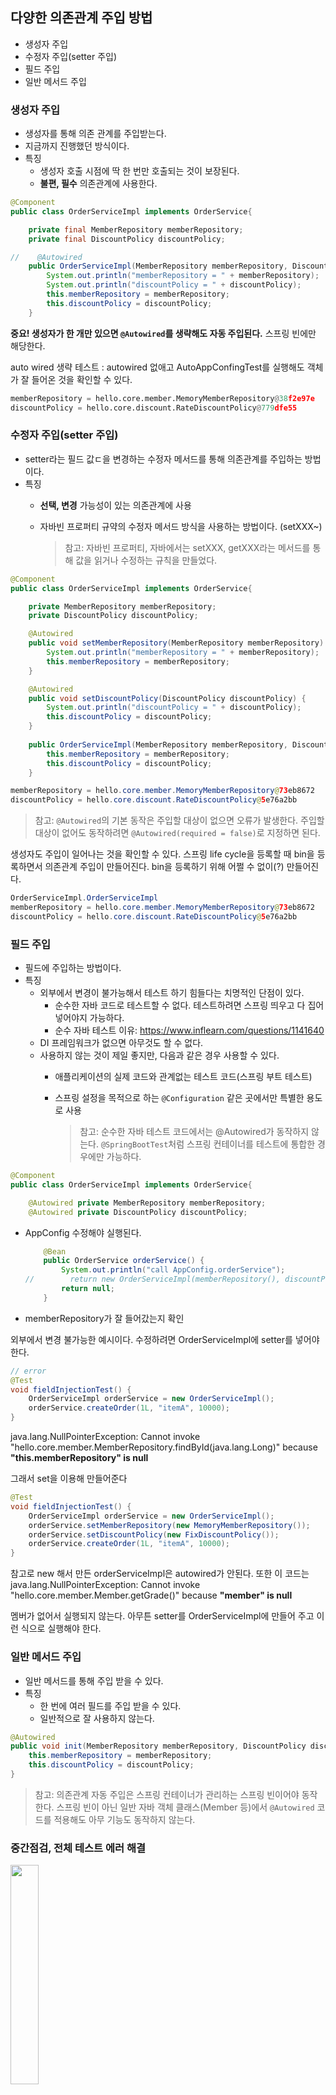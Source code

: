 ## 다양한 의존관계 주입 방법

- 생성자 주입
- 수정자 주입(setter 주입)
- 필드 주입
- 일반 메서드 주입

### 생성자 주입

- 생성자를 통해 의존 관계를 주입받는다.
- 지금까지 진행했던 방식이다.
- 특징
    - 생성자 호출 시점에 딱 한 번만 호출되는 것이 보장된다.
    - **불편, 필수** 의존관계에 사용한다.

```java
@Component
public class OrderServiceImpl implements OrderService{

    private final MemberRepository memberRepository;
    private final DiscountPolicy discountPolicy;

//    @Autowired
    public OrderServiceImpl(MemberRepository memberRepository, DiscountPolicy discountPolicy) {
        System.out.println("memberRepository = " + memberRepository);
        System.out.println("discountPolicy = " + discountPolicy);
        this.memberRepository = memberRepository;
        this.discountPolicy = discountPolicy;
    }
```

**중요! 생성자가 한 개만 있으면 `@Autowired`를 생략해도 자동 주입된다.** 스프링 빈에만 해당한다.

auto wired 생략 테스트 :  autowired 없애고 AutoAppConfingTest를 실행해도 객체가 잘 들어온 것을 확인할 수 있다.

```python
memberRepository = hello.core.member.MemoryMemberRepository@38f2e97e
discountPolicy = hello.core.discount.RateDiscountPolicy@779dfe55
```

### 수정자 주입(setter 주입)

- setter라는 필드 값ㄷ을 변경하는 수정자 메서드를 통해 의존관계를 주입하는 방법이다.
- 특징
    - **선택, 변경** 가능성이 있는 의존관계에 사용
    - 자바빈 프로퍼티 규약의 수정자 메서드 방식을 사용하는 방법이다. (setXXX~)
        
        > 참고: 자바빈 프로퍼티, 자바에서는 setXXX, getXXX라는 메서드를 통해 값을 읽거나 수정하는 규칙을 만들었다.
        > 

```java
@Component
public class OrderServiceImpl implements OrderService{

    private MemberRepository memberRepository;
    private DiscountPolicy discountPolicy;

    @Autowired
    public void setMemberRepository(MemberRepository memberRepository) {
        System.out.println("memberRepository = " + memberRepository);
        this.memberRepository = memberRepository;
    }

    @Autowired
    public void setDiscountPolicy(DiscountPolicy discountPolicy) {
        System.out.println("discountPolicy = " + discountPolicy);
        this.discountPolicy = discountPolicy;
    }
    
    public OrderServiceImpl(MemberRepository memberRepository, DiscountPolicy discountPolicy) {
        this.memberRepository = memberRepository;
        this.discountPolicy = discountPolicy;
    }
```

```java
memberRepository = hello.core.member.MemoryMemberRepository@73eb8672
discountPolicy = hello.core.discount.RateDiscountPolicy@5e76a2bb
```

> 참고: `@Autowired`의 기본 동작은 주입할 대상이 없으면 오류가 발생한다. 주입할 대상이 없어도 동작하려면 `@Autowired(required = false)`로 지정하면 된다.
> 

생성자도 주입이 일어나는 것을 확인할 수 있다. 스프링 life cycle을 등록할 때 bin을 등록하면서 의존관계 주입이 만들어진다. bin을 등록하기 위해 어쩔 수 없이(?) 만들어진다.

```java
OrderServiceImpl.OrderServiceImpl
memberRepository = hello.core.member.MemoryMemberRepository@73eb8672
discountPolicy = hello.core.discount.RateDiscountPolicy@5e76a2bb
```

### 필드 주입

- 필드에 주입하는 방법이다.
- 특징
    - 외부에서 변경이 불가능해서 테스트 하기 힘들다는 치명적인 단점이 있다.
        - 순수한 자바 코드로 테스트할 수 없다. 테스트하려면 스프링 띄우고 다 집어넣어야지 가능하다.
        - 순수 자바 테스트 이유: https://www.inflearn.com/questions/1141640
    - DI 프레임워크가 없으면 아무것도 할 수 없다.
    - 사용하지 않는 것이 제일 좋지만, 다음과 같은 경우 사용할 수 있다.
        - 애플리케이션의 실제 코드와 관계없는 테스트 코드(스프링 부트 테스트)
        - 스프링 설정을 목적으로 하는 `@Configuration` 같은 곳에서만 특별한 용도로 사용
            
            > 참고: 순수한 자바 테스트 코드에서는 @Autowired가 동작하지 않는다. `@SpringBootTest`처럼 스프링 컨테이너를 테스트에 통합한 경우에만 가능하다.
            > 

```java
@Component
public class OrderServiceImpl implements OrderService{

    @Autowired private MemberRepository memberRepository;
    @Autowired private DiscountPolicy discountPolicy;
```

- AppConfig 수정해야 실행된다.
    
    ```java
        @Bean
        public OrderService orderService() {
            System.out.println("call AppConfig.orderService");
    //        return new OrderServiceImpl(memberRepository(), discountPolicy());
            return null;
        }
    ```
    
- memberRepository가 잘 들어갔는지 확인

외부에서 변경 불가능한 예시이다. 수정하려면 OrderServiceImpl에 setter를 넣어야 한다.

```java
// error
@Test
void fieldInjectionTest() {
    OrderServiceImpl orderService = new OrderServiceImpl();
    orderService.createOrder(1L, "itemA", 10000);
}
```

java.lang.NullPointerException: Cannot invoke "hello.core.member.MemberRepository.findById(java.lang.Long)" because **"this.memberRepository" is null**

그래서 set을 이용해 만들어준다

```java
@Test
void fieldInjectionTest() {
    OrderServiceImpl orderService = new OrderServiceImpl();
    orderService.setMemberRepository(new MemoryMemberRepository());
    orderService.setDiscountPolicy(new FixDiscountPolicy());
    orderService.createOrder(1L, "itemA", 10000);
}
```

참고로 new 해서 만든 orderServiceImpl은 autowired가 안된다. 또한 이 코드는 java.lang.NullPointerException: Cannot invoke "hello.core.member.Member.getGrade()" because **"member" is null** 

멤버가 없어서 실행되지 않는다. 아무튼 setter를 OrderServiceImpl에 만들어 주고 이런 식으로 실행해야 한다.

### 일반 메서드 주입

- 일반 메서드를 통해 주입 받을 수 있다.
- 특징
    - 한 번에 여러 필드를 주입 받을 수 있다.
    - 일반적으로 잘 사용하지 않는다.

```java
@Autowired
public void init(MemberRepository memberRepository, DiscountPolicy discountPolicy) {
    this.memberRepository = memberRepository;
    this.discountPolicy = discountPolicy;
}
```

> 참고: 의존관계 자동 주입은 스프링 컨테이너가 관리하는 스프링 빈이어야 동작한다. 스프링 빈이 아닌 일반 자바 객체 클래스(Member 등)에서 `@Autowired` 코드를 적용해도 아무 기능도 동작하지 않는다.
> 

### 중간점검, 전체 테스트 에러 해결

<img src=https://github.com/muyaaho/spring-basic/assets/76798969/5082e12d-23e0-4d86-8ad4-8d02652670d1 width="30%" height="30%"/><br>

- configurationTest
    
    org.springframework.beans.factory.BeanNotOfRequiredTypeException: Bean named 'orderService' is expected to be of type 'hello.core.order.OrderServiceImpl' but was **actually of type** 'org.springframework.beans.factory.support.**NullBean**’
    
    ###### AppConfig
    
    ```java
    @Bean
    public OrderService orderService() {
        System.out.println("call AppConfig.orderService");
    //        return new OrderServiceImpl(memberRepository(), discountPolicy());
        return null;
    }
    ```
    
    [필드 주입 테스트를 위한 코드](https://github.com/muyaaho/spring-basic/blob/main/docs/07%20%EC%9D%98%EC%A1%B4%EA%B4%80%EA%B3%84%20%EC%9E%90%EB%8F%99%20%EC%A3%BC%EC%9E%85.md#%ED%95%84%EB%93%9C-%EC%A3%BC%EC%9E%85)를 다시 원래대로 돌려놓는다.
    
- contextLoads
    
    .BeanDefinitionOverrideException: Invalid bean definition with name 'memoryMemberRepository' defined in class path resource [hello/core/AutoAppConfig.class]: Cannot register bean definition [Root bean: class [null]; scope=; abstract=false; lazyInit=null; autowireMode=3; dependencyCheck=0; autowireCandidate=true; primary=false; factoryBeanName=autoAppConfig; factoryMethodName=memberRepository; initMethodNames=null; destroyMethodNames=[(inferred)]; **defined in class path resource [hello/core/AutoAppConfig.class]] for bean 'memoryMemberRepository' since there is already [Generic bean: class [hello.core.member.MemoryMemberRepository];** scope=singleton; abstract=false; lazyInit=null; autowireMode=0; dependencyCheck=0; autowireCandidate=true; primary=false; factoryBeanName=null; factoryMethodName=null; initMethodNames=null; destroyMethodNames=null; defined in file [C:\Workspace\classes\spring-basic\core\build\classes\java\main\hello\core\member\MemoryMemberRepository.class]] bound.
    
    ###### AutoAppConfig
    
    ```java
    public class AutoAppConfig {
    
    //    @Bean(name = "memoryMemberRepository")
    //    MemberRepository memberRepository() {
    //        return new MemoryMemberRepository();
    //    }
    }
    
    ```
    
    - [빈 등록 충돌 테스트 했을 때](https://github.com/muyaaho/spring-basic/blob/main/docs/06%20%EC%BB%B4%ED%8F%AC%EB%84%8C%ED%8A%B8%20%EC%8A%A4%EC%BA%94.md#%EC%88%98%EB%8F%99-%EB%B9%88-%EB%93%B1%EB%A1%9D) 만든 수동 빈을 주석처리 한다.

## 옵션 처리

주입할 스프링 빈이 없어도 동작해야 할 때가 있다.

그런데 `@Autowired`만 사용하면 `required` 옵션의 기본값이 `true`로 되어 있어서 자동 주입 대상이 없으면 오류가 발생한다.

자동 주입 대상을 옵션으로 처리하는 방법은 다음과 같다.

- `@Autowired(required=false)`: 자동 주입할 대상이 없으면 수정자 메서드 자체가 호출이 안 된다.
- `org.springframework.lang.@Nullable`: 자동 주입할 대상이 없으면 null이 입력된다.
- `Optional<>`: 자동 주입할 대상이 없으면 `Optional.empty`가 입력된다.

###### AutowiredTest

```java
public class AutowiredTest {

    @Test
    void AutowiredOption() {
        // 옵션만 테스트 할 거니까 값이 안들어오는 것만 테스트한다.
        // TestBean.class -> 자동으로 스트링 빈에 등록됨. 아마 ApplicationContext 때문인듯
        ApplicationContext ac = new AnnotationConfigApplicationContext(TestBean.class);
    }

    // 임의 클래스 생성
    static class TestBean {

        @Autowired(required = false)
        public void setNoBean1(Member noBean1) {
            System.out.println("noBean1 = " + noBean1);
        }

        @Autowired
        public void setNoBean2(@Nullable Member noBean2) {
            System.out.println("noBean2 = " + noBean2);
        }

        @Autowired
        public void setNoBean3(Optional<Member> noBean3) {
            System.out.println("noBean3 = " + noBean3);
        }
    }
}
```

- **Member는 스프링 빈이 아니다.**
- `setNoBean()`은 `@Autowired(required=false)` 이므로 호출 자체가 안된다.

```java
noBean2 = null
noBean3 = Optional.empty
```

## 생성자 주입을 선택해라!

과거에는 수정자 주입과 필드 주입을 많이 사용했지만, 최근에는 스프링을 포함한 DI 프레임워크 대부분이 생성자 주입을 권장한다. 그 이유는 다음과 같다.

##### 불변

- 대부분의 의존 관계 주입은 한 번 일어나면 애플리케이션 종료 시점까지 의존관계를 변경할 일이 없다. 오히려 대부분의 의존관계는 애플리케이션 종료 전까지 변하면 안된다.(불변해야 한다)
- 수정자 주입을 사용하려면, setXXX 메서드를 public으로 열어두어야 한다.
    - 누군가 실수로 변경할 수도 있고, 변경하면 안 되는 메서드를 열어두는 것은 좋은 설계 방법이 아니다.
- 생성자 주입은 객체를 생성할 때 딱 1번만 호출되므로 이후에 호출되는 일이 없다. 따라서 불변하게 설계할 수 있다.

##### 누락

프레임워크 없이 순수한 자바 코드를 단위 테스트하는 경우에 다음과 같이 수정자 의존관계(setter)인 경우

```java
@Test
void createOrder() {
    OrderServiceImpl orderService = new OrderServiceImpl();
    orderService.createOrder(1L, "itemA", 10000);
}
```

실행은 되지만 NPE(Null Point Exception)이 발생한다.

java.lang.NullPointerException: Cannot invoke "hello.core.member.MemberRepository.findById(java.lang.Long)" because "this.memberRepository" is null

[그래서 NullPointException이 발생한 이유!](https://www.inflearn.com/questions/787152)

스프링 빈으로 등록된 객체만 의존관계 주입을 받을 수 있기 때문이다. 직접 new OrderServiceImpl()을 선언하면 해당 객체는 의존관계 주입을 받을 수 없다.

의존관계가 눈에 보이지 않아 실수하게 된다.

→ 수정자 의존 관계에서 누락하는 경우는 [스프링을 실행하지 않고 필요한 클래스를 직접 만들어 테스트하는 경우에 주로 발생한다.](https://www.inflearn.com/questions/1202909)

setter를 없애고 생성자 주입을 사용하게 되면 컴파일 에러가 난다. 

```java
C:\Workspace\classes\spring-basic\core\src\test\java\hello\core\order\OrderServiceImplTest.java:11: error: constructor OrderServiceImpl in class OrderServiceImpl cannot be applied to given types;
        OrderServiceImpl orderService = new OrderServiceImpl();
                                        ^
  required: MemberRepository,DiscountPolicy
  found:    no arguments
  reason: actual and formal argument lists differ in length
```

OrderServiceImpl을 만들 때 memberRepository와 discountPolicy가 필요하다는 정보를 확인할 수 있다. 어떤 값을 필수로 주입해야 하는지 알 수 있다.

결론

setter 의존

![image](https://github.com/muyaaho/spring-basic/assets/76798969/09e6b3b2-5154-4bf0-b101-d3b5089851ba)

생성자 의존

![image](https://github.com/muyaaho/spring-basic/assets/76798969/2e2bd033-5354-483d-8ed4-5ec4c8b4b389)

수정자 주입(setter)로 실행할 때 에러가 발생하지 않아 실수할 가능성이 있다. 하지만 생성자 주입을 하게 되면 어떤 값이 필요한지 컴파일 단계에서 알 수 있다. 값을 누락할 가능성이 줄어든다.

```java
@Test
void createOrder() {
    OrderServiceImpl orderService = new OrderServiceImpl(new MemoryMemberRepository(), new FixDiscountPolicy());
    orderService.createOrder(1L, "itemA", 10000);
}
```

하지만 다음과 같이 설정하고 실행하면 NPE가 발생한다.

java.lang.NullPointerException: Cannot invoke "hello.core.member.Member.getGrade()" because **"member" is null**

member가 들어가서 성공하는 테스트는 final 키워드 파트에서 설명된다.

##### final 키워드

생성자 주입을 사용하면 final 키워드를 사용할 수 있다. 생성자에서 값이 설정되지 않는 오류를 컴파일 시점에서 막아준다.

![image](https://github.com/muyaaho/spring-basic/assets/76798969/d30b04b5-bcb9-4a0e-b938-a55a85e4b22b)

- discountPolicy에 값을 설정하지 않으면 오류를 발생시킨다.
- **컴파일 오류는 세상에서 가장 빠르고, 좋은 오류다!**

> **참고**: 수정자 주입을 포함한 나머지 주입 방식은 모두 생성자 이후에 호출되므로, 필드에 `final` 키워드를 사용할 수 없다. 오직 생성자 주입 방식만 `final` 키워드를 사용할 수 있다.
> 

##### 정리

- 생성자 주입 방식을 선택하는 이유는 여러 가지가 있지만, 프레임워크에 의존하지 않고 순수한 자바 언어의 특징을 잘 살리는 방법이기도 하다.
- 기본으로 생성자 주입을 사용하고, 필수 값이 아닌 경우에는 수정자 주입을 옵션으로 부여하면 된다. 생성자 주입과 수정자 주입을 동시에 사용할 수 있다.
- 항상 생성자 주입을 선택하자! 가끔 옵션이 필요하면 수장자 주입을 선택하자. 필드 주입은 사용하지 않는 게 좋다.

## 롬복과 최신 트랜드

- 롬복을 적용해보자.
    - `build.gradle`에 라이브러리 및 환경 추가
        
        ```java
        plugins {
        	id 'java'
        	id 'org.springframework.boot' version '3.2.4'
        	id 'io.spring.dependency-management' version '1.1.4'
        }
        
        group = 'hello'
        version = '0.0.1-SNAPSHOT'
        
        java {
        	sourceCompatibility = '17'
        }
        
        //lombok 설정 추가 시작
        configurations {
        	compileOnly {
        		extendsFrom annotationProcessor
        	}
        }
        //lombok 설정 추가 끝
        
        repositories {
        	mavenCentral()
        }
        
        dependencies {
        	//lombok 라이브러리 추가 시작
        	compileOnly 'org.projectlombok:lombok'
        	annotationProcessor 'org.projectlombok:lombok'
        	testCompileOnly 'org.projectlombok:lombok'
        	testAnnotationProcessor 'org.projectlombok:lombok'
        	//lombok 라이브러리 추가 끝
        	implementation 'org.springframework.boot:spring-boot-starter'
        	testImplementation 'org.springframework.boot:spring-boot-starter-test'
        }
        
        tasks.named('test') {
        	useJUnitPlatform()
        }
        ```
        
    - Preferences(윈도우 File Settings) plugin lombok 검색 설치 실행 (재시작)
        
        <img src=https://github.com/muyaaho/spring-basic/assets/76798969/ff9e5ca4-32ac-4172-8985-4e46fe5430e4 width="30%" height="30%"/><br>
        
    - Preferences Annotation Processors 검색 Enable annotation processing 체크 (재시작)
- 롬복 라이브러리가 제공하는 `@RequiredArgsConstructor` 기능을 사용하면 final이 붙은 필드를 모아서 생성자를 자동으로 만들어준다.

```java
@Component
@RequiredArgsConstructor
public class OrderServiceImpl implements OrderService{

    private final MemberRepository memberRepository;
    private final DiscountPolicy discountPolicy;
}
```

<img src=https://github.com/muyaaho/spring-basic/assets/76798969/8536052a-fccd-4be8-bc89-8f1211f4bbac) width="70%" height="70%"/><br>

만들어진 메소드를 확인하면 생성자가 자동으로 만들어지는 것을 확인할 수 있다.


## 조회 빈이 2개 이상 - 문제

`@Autowired`는 타입으로 존재한다.

```java
@Autowired
private DiscountPolicy discountPolicy
```

타입으로 조회하기 때문에 다음 코드와 유사하게 동작한다. `ac.getBean(DiscountPolicy.class)`

스프링 빈 조회에서 학습했듯이 타입으로 조회하면 선택된 빈이 2개 이상일 때 문제가 발생한다. `DiscountPolicy`의 하위 타입인 `FixDiscountPolicy`, `RateDiscountPolicy` 둘 다 스프링 빈으로 선언해 보자.

```java
@Component
public class FixDiscountPolicy implements DiscountPolicy{
```

```java
@Component
public class RateDiscountPolicy implements DiscountPolicy{
```

그리고 의존관계 자동 주입(`@Autowired` DiscountPolicy) 을 실행하면 `NoUniqueBeanDefinitionException` 에러가 발생한다. 

nsatisfied dependency expressed through constructor parameter 1: No qualifying bean of type 'hello.core.discount.DiscountPolicy' available: **expected single matching bean but found 2: fixDiscountPolicy,rateDiscountPolicy**

이때 하위 타입으로 지정할 수도 있지만, 하위 타입으로 지정하는 것은 DIP를 위배하고 유연성이 떨어진다. 그리고 이름만 다르고 완전히 똑같은 타입의 스프링 빈이 2개 있을 때 해결되지 않는다. 

스프링 빈을 수동 등록해서 문제를 해결해도 되지만, 의존 관계 자동 주입에서 해결하는 여러 방법이 있다.

## @Autowired 필드명, @Qualifier, @Primary

조회 대상 빈이 2개 이상일 때 해결 방법

- @Autowired 필드 명 매칭
- @Qualifier → @Qualifier끼리 매칭 → 빈 이름 매칭
- @Primary 사용

### @Autowired 필드 명 매칭

`@Autowired`는 타입 매칭을 시도하고, 이때 여러 빈이 있으면 필드 이름, 파라미터 이름으로 빈 이름을 추가 매칭한다.

#### 기존 코드

```java
@Autowired
private DiscountPolicy discountPolicy
```

#### 필드명을 빈 이름으로 변경

```java
@Autowired
private DiscountPolicy rateDiscountPolicy
```

필드명이 `rateDiscountPolicy`이므로 정상 주입된다. **필드 명 매칭은 먼저 타입 매칭을 시도 하고 그 결과에 여러 빈이 있을 때 추가로 동작하는 기능이다.**

#### @Autowired 매칭 정리

1. 타입 매칭
2. 타입 매칭의 결과가 2개 이상일 때 필드명, 파라미터 명으로 빈 이름 매칭

### @Qualifier 사용

`@Qualifier`는 추가 구분자를 붙여 주는 방법이다. 주입 시 추가적인 방법을 제공하는 것이지 빈 이름을 변경하는 것은 아니다.

#### 빈 등록 시 @Qualifier를 붙여 준다.

```java
@Component
@Qualifier("mainDiscountPolicy")
public class RateDiscountPolicy implements DiscountPolicy{
```

```java
@Component
@Qualifier("fixDiscountPolicy")
public class FixDiscountPolicy implements DiscountPolicy{
```

#### 주입 시에 @Qualifier를 붙여 주고 등록한 이름을 적어준다.

#### 생성자 자동 주입 예시

```java
    @Autowired
    public OrderServiceImpl(MemberRepository memberRepository, @Qualifier("mainDiscountPolicy") DiscountPolicy discountPolicy) {
        this.memberRepository = memberRepository;
        this.discountPolicy = discountPolicy;
    }
```

`@Qualifier`로 주입할 때 `@Qualifier("mainDiscountPolicy")`를 찾지 못하면 mainDiscountPolicy라는 이름의 스프링 빈을 추가로 찾는다. 하지만 경험상 `@Qualifier`는 `@Qualifier`를 찾는 용도로만 사용하는 게 명확하고 좋다.

#### @Qualifier 정리

1. @Qualifier끼리 매칭
2. 빈 이름 매칭
3. `NoSuchBeanDefinitionException` 예외 발생

### @Primary 사용

`@Primary` 는 우선순위를 사용하는 방법이다. `@Autowired`시 여러 빈이 매칭된다면 `@Primary`가 우선권을 가져간다.

```java
@Component
@Primary
public class RateDiscountPolicy implements DiscountPolicy{
```

```java
@Component
public class FixDiscountPolicy implements DiscountPolicy{
```

#### 사용 코드

```java
@Autowired
public OrderServiceImpl(MemberRepository memberRepository, DiscountPolicy discountPolicy) {
    this.memberRepository = memberRepository;
    this.discountPolicy = discountPolicy;
}

```

코드를 실행해 보면 문제없이 `@Primary`가 잘 동작하는 것을 확인할 수 있다.

`@Primary`와 `@Qualifier` 중 어떤 것을 사용하면 좋을까? `@Qualifier`의 단점은 주입 받을 때 모든 코드에 `@Qualifier`를 붙여주어야 한다는 점이다. 반면, `@Primary`를 사용하면 `@Qualifier`를 붙일 필요가 없다.

#### @Primary, @Qualifier 활용

코드에 자주 사용하는 메인 데이터베이스의 커넥션을 획득하는 스프링 빈이 있고, 코드에서 특별한 기능으로 가끔 사용하는 서브 데이터베이스의 커넥션을 획득하는 스프링 빈이 있다고 해보자.

메인 데이터베이스의 커넥션을 획득하는 스프링 빈은 `@Primary`를 적용해 편리하게 조회하고, 서브 데이터베이스 커넥션 빈을 획득할 때는 `@Qualifier`를 지정해 명시적으로 획득하는 방식을 사용하면 코드를 깔끔하게 유지할 수 있다.

#### 우선순위

`@Qualifier`가 매우 상세하게 동작하므로 `@Primary`보다 우선권이 높다.

## 어노테이션 직접 만들기

`@Qualifier("mainDiscountPolicy")`이렇게 문자를 적으면 컴파일 시 타입 체크가 되지 않는다. 다음과 같이 어노테이션을 만들어서 문제를 해결할 수 있다.

```java
@Target({ElementType.FIELD, ElementType.METHOD, ElementType.PARAMETER, ElementType.TYPE, ElementType.ANNOTATION_TYPE})
@Retention(RetentionPolicy.RUNTIME)
@Inherited
@Documented
@Qualifier("mainDiscountPolicy")
public @interface MainDiscountPolicy {
}
```

```java
@Component
@MainDiscountPolicy
public class RateDiscountPolicy implements DiscountPolicy{
```

```java
@Autowired
public OrderServiceImpl(MemberRepository memberRepository, @MainDiscountPolicy DiscountPolicy discountPolicy) {
    this.memberRepository = memberRepository;
    this.discountPolicy = discountPolicy;
}
```

어노테이션에는 상속이라는 개념이 없다. 이렇게 여러 어노테이션을 모아서 사용하는 기능은 스프링이 지원해 주는 기능이다. `@Qualifier` 뿐만 아니라 다른 어노테이션 들도 함께 조합해서 사용할 수 있다. 

하지만 스프링이 제공하는 기능을 뚜렷한 목적 없이 무분별하게 재정의하는 것은 유지보수에 더 혼란만 가정할 수 있으니 필요한 곳에 사용하도록 하자.

## 조회한 빈이 모두 필요할 때, List, Map

의도적으로 해당 타입의 스프링 빈이 모두 필요한 경우도 있다. 예를 들어 할인 서비스를 제공하는데, 클라이언트가 할인의 종류(rate, fix)를 선택할 수 있다고 가정해 보자. 스프링을 사용하면 전략 패턴을 매우 간단하게 구현할 수 있다.

```java
static class DiscountService {
    private final Map<String, DiscountPolicy> policyMap;
    private final List<DiscountPolicy> policies;

    @Autowired
    public DiscountService(Map<String, DiscountPolicy> policyMap, List<DiscountPolicy> policies) {
        this.policyMap = policyMap;
        this.policies = policies;
        System.out.println("policyMap = " + policyMap);
        System.out.println("policies = " + policies);
    }

    public int discount(Member member, int price, String discountCode) {
        DiscountPolicy discountPolicy = policyMap.get(discountCode);
        return discountPolicy.discount(member, price);
    }
}
```

```bash
policyMap = {fixDiscountPolicy=hello.core.discount.FixDiscountPolicy@63998bf4, rateDiscountPolicy=hello.core.discount.RateDiscountPolicy@7e0b9178}
policies = [hello.core.discount.FixDiscountPolicy@63998bf4, hello.core.discount.RateDiscountPolicy@7e0b9178]
```

#### 로직 분석

- DiscountService는 Map으로 모든 `DiscountPolicy`를 주입받는다. 실제로는 `fixDiscountPolicy`, `rateDiscountPolicy`가 주입된다.
- `discount()` 메서드는 discountCode로 “fixDiscountPolicy”가 들어오면 `fixDiscountPolicy` 스프링 빈을 찾아 실행하고 “rateDiscountPolicy”가 넘어오면 `rateDiscountPolicy`가 실행된다.

#### 주입 분석

- `Map<String, DiscountPolicy>`: map의 키에 스프링 빈의 이름을 넣어주고, 그 값으로 `DiscountPolicy` 타입으로 조회한 모든 스프링 빈을 담아준다. 이름으로 조회가 가능하다.
- `List<DiscountPolicy>`: `DiscountPolicy` 타입으로 조회한 모든 스프링 빈을 담아준다.

#### 참고 - 스프링 컨테이너를 생성하면서 스프링 빈 등록하기

스프링 컨테이너는 생성자에 클래스 정보를 받는다. 여기에 클래스 정보를 넘기면 해당 클래스가 스프링 빈으로 자동 등록된다. 

`new AnnotationConfigApplicationContext(AutoAppConfig.class, DiscountService.class);`

- `new AnnotationConfigApplicationContext()`을 통해 스프링 컨테이너를 생성한다.
- `AutoAppConfig.class, DiscountService.class`을 파라미터로 넘기면서 해당 클래스를 자동으로 스프링 빈으로 등록한다.

## 자동, 수동의 올바른 실무 운영 기준

어떤 경우에 컴포넌트 스캔과 자동 주입을 사용하고, 어떤 경우에 설정 정보를 통해서 수동으로 빈을 등록하고 의존관계도 수동으로 주입해야 할까?

#### 편리한 자동 기능을 기본으로 사용하자

시간이 갈수록 점점 자동을 선호하는 추세다. 스프링은 `@Component` 뿐만 아니라 `@Controller`, `@Service`, `@Repository` 처럼 계층에 맞추어 일반적인 애플리케이션 로직을 자동으로 스캔할 수 있도록 지원한다. 거기에 더해 최근 스프링 부트는 컴포넌트 스캔을 기본으로 사용하고, 스프링 부트의 다양한 스프링 빈들도 조건이 맞으면 자동으로 등록하도록 설계했다. 결정적으로 자동 빈 등록을 사용해도 [OCP](https://github.com/muyaaho/spring-basic/blob/main/docs/03%20%EC%8A%A4%ED%94%84%EB%A7%81%20%ED%95%B5%EC%8B%AC%20%EC%9B%90%EB%A6%AC%20%EC%9D%B4%ED%95%B42%20-%20%EA%B0%9D%EC%B2%B4%20%EC%A7%80%ED%96%A5%20%EC%9B%90%EB%A6%AC%20%EC%A0%81%EC%9A%A9.md#ocp), [DIP](https://github.com/muyaaho/spring-basic/blob/main/docs/03%20%EC%8A%A4%ED%94%84%EB%A7%81%20%ED%95%B5%EC%8B%AC%20%EC%9B%90%EB%A6%AC%20%EC%9D%B4%ED%95%B42%20-%20%EA%B0%9D%EC%B2%B4%20%EC%A7%80%ED%96%A5%20%EC%9B%90%EB%A6%AC%20%EC%A0%81%EC%9A%A9.md#dip-%EC%9D%98%EC%A1%B4%EA%B4%80%EA%B3%84-%EC%97%AD%EC%A0%84-%EC%9B%90%EC%B9%99)를 지킬 수 있다.

#### 그럼, 수동 빈 등록은 언제 사용하면 좋을까?

애플리케이션은 크게 업무 로직과 기술 지원 로직으로 나눌 수 있다.

- **업무 로직 빈**: 웹을 지원하는 컨트롤러, 핵심 비즈니스 로직이 있는 서비스, 데이터 계층의 로직을 처리하는 리포지토리 등이 모두 업무 로직이다. 보통 핵심 비즈니스 요구사항을 개발 할 때 추가되거나 변경된다.
- **기술 지원 빈**: 기술적인 문제나 공통 관심사(AOP)를 처리할 때 주로 사용된다. 데이터베이스 연결이나, 공통 로그 처리 처럼 업무 로직을 지원하기 위한 하부 기술이나 공통 기술들이다.

- 업무 로직은 숫자도 많고 한 번 개발하면 컨트롤러, 서비스, 리포지토리처럼 어느 정도 유사한 패턴이 있다. 이런 경우 자동 기능을 적극적으로 사용하는 것이 좋다. 문제가 발생해도 어느 곳에서 문제가 발생했는지 명확하게 파악하기 쉽다.
- 기술 지원 로직은 그 수가 매우 적지만 애플리케이션 전반에 걸쳐 광범위하게 영향을 미친다. 업무 로직과 다르게 기술 지원 로직은 적용이 잘 되고 있는지 아닌지조차 파악하기 어려운 경우가 많다. 이런 기술 지원 로직들은 가급적 수동 빈 등록을 사용해서 명확하게 드러내는 것이 좋다.

#### 애플리케이션에 광범위하게 영향을 미치는 기술 지원 객체는 수동 빈으로 등록해서 설정 정보에 바로 나타나게 하는 것이 유지보수 하기 좋다.

#### 비즈니스 로직 중에서 다형성을 적극 활용할 때

조회한 빈이 모두 필요한 List, Map을 다시 보자. `DiscountService`가 의존관계 자동 주입으로 `Map<String, DiscountPolicy>`에 주입을 받는 상황을 생각해보자. 여기에 어떤 빈이 주입될 지, 각 빈들의 이름은 무엇일지 코드만 보고 한 번에 쉽게 파악하기 어렵다(fix가 올지 rate가 올지), 만약 들어오는 빈의 개수가 5개 이상이라면? 내가 이 코드를 받은 상황이라면? 여러 코드를 찾아보면서 파악해야 한다.

이런 경우 **수동 빈으로 등록하거나** 또는 자동으로 하면 **특정 패키지에 같이 묶어**두는 것이 좋다. 핵심은 한 번에 보고 이해가 되어야 한다.

```java
@Configuration
public class DiscountPolicyConfig {

 @Bean
 public DiscountPolicy rateDiscountPolicy() {
 return new RateDiscountPolicy();
 }
 @Bean
 public DiscountPolicy fixDiscountPolicy() {
 return new FixDiscountPolicy();
 }
}
```

다음은 수동으로 등록한 경우이다. 한 눈에 빈의 이름은 물론이고 어떤 빈들이 주입될지 파악할 수 있다. 그래도 빈 자동 등록을 사용한다면 따로 특정 패키지에 모아두자.

참고로 **스프링과 스프링 부트가 자동으로 등록하는 수 많은 빈들은 예외다.** 이런 부분들은 스프링 자체를 잘 이해하고 스프링 의도대로 잘 사용하는 게 중요하다. 반면 **스프링 부트가 아니라 내가 직접 기술 지원 객체를 스프링 빈으로 등록한다면 수동으로 등록해서 명확하게 드러내는 것이 좋다.**

#### 정리

- 편리한 자동 기능을 기본으로 사용하자.
- 직접 등록하는 기술 지원 객체는 수동으로 등록하자.
- 다형성을 적극 활용하는 비즈니스 로직은 수동 등록을 고민해 보자.

<br><br><br><br><br>
## Q. [어떻게 TestBean이 자동으로 스프링 빈에 등록되는지?](https://github.com/muyaaho/spring-basic/new/main/docs#autowiredtest)
- 강의자료에서 AppConfig에서 ApplicationContext 가 처음 나온다. [AppConig는](https://github.com/muyaaho/spring-basic/blob/main/docs/03%20%EC%8A%A4%ED%94%84%EB%A7%81%20%ED%95%B5%EC%8B%AC%20%EC%9B%90%EB%A6%AC%20%EC%9D%B4%ED%95%B42%20-%20%EA%B0%9D%EC%B2%B4%20%EC%A7%80%ED%96%A5%20%EC%9B%90%EB%A6%AC%20%EC%A0%81%EC%9A%A9.md#appconfig-%EB%93%B1%EC%9E%A5)
    - Appconfig는 서비스에 실제 객체를 집어넣는다. 예를 들어 메모리 데이터베이스인지, 다른 데이터베이스인지. 그러면 서비스는 어떤 객체가 들어올지 모른다.
- 이제 AppConfig가 하는 일을 알았으니 [new AnnotationConfigApplicationContext()가 하는 일](https://www.inflearn.com/questions/1237250)을 알아보자:
    - **new AnnotationConfigApplicationContext()은 스프링 컨테이너를 생성하고, 인자로 전달된 클래스를 기반으로 스프링 빈들을 등록하는 역할을 한다.**
        - 이 과정에서 @Configuration이 붙은 클래스 내부의 @Bean 어노테이션이 붙은 메소드를 호출하여 반환된 객체들을 스프링 컨테이너에 빈으로 등록된다.
        - 스프링부트를 사용할 경우에는 이러한 과정이 자동으로 이루어지므로 별도로 컨테이너 생성 코드를 작성할 필요가 없다.
    - `ApplicationContext ac = new AnnotationConfigApplicationContext(TestBean.class);` 에서 TestBean 클래스를 기반으로 스프링 빈을 등록한다.
    - TestBean에는 `@Autowired`가 있으므로 의존 관계를 자동으로 주입해 준다.
- 알고 보니 [스프링 컨테이너 생성](https://github.com/muyaaho/spring-basic/blob/main/docs/04%20%EC%8A%A4%ED%94%84%EB%A7%81%20%EC%BB%A8%ED%85%8C%EC%9D%B4%EB%84%88%EC%99%80%20%EC%8A%A4%ED%94%84%EB%A7%81%20%EB%B9%88.md#%EC%8A%A4%ED%94%84%EB%A7%81-%EC%BB%A8%ED%85%8C%EC%9D%B4%EB%84%88-%EC%83%9D%EC%84%B1) 파트에 잘 정리해 두었다.
    - 원래는 `@Bean`을 통해 설정 정보에 직접 등록했지만, 서비스가 커지면서 복잡하고 누락되는 문제 발생 → [의존관계 자동 주입](https://github.com/muyaaho/spring-basic/blob/main/docs/04%20%EC%8A%A4%ED%94%84%EB%A7%81%20%EC%BB%A8%ED%85%8C%EC%9D%B4%EB%84%88%EC%99%80%20%EC%8A%A4%ED%94%84%EB%A7%81%20%EB%B9%88.md#%EC%8A%A4%ED%94%84%EB%A7%81-%EC%BB%A8%ED%85%8C%EC%9D%B4%EB%84%88-%EC%83%9D%EC%84%B1) → 생성자에 autowired 붙이기만 해도 스프링 빈 등록 가능
- [컴포넌트 스캔과 의존 관계 자동 주입 설명](https://github.com/muyaaho/spring-basic/blob/main/docs/06%20%EC%BB%B4%ED%8F%AC%EB%84%8C%ED%8A%B8%20%EC%8A%A4%EC%BA%94.md#%EC%BB%B4%ED%8F%AC%EB%84%8C%ED%8A%B8-%EC%8A%A4%EC%BA%94%EA%B3%BC-%EC%9D%98%EC%A1%B4%EA%B4%80%EA%B3%84-%EC%9E%90%EB%8F%99-%EC%A3%BC%EC%9E%85-%EC%8B%9C%EC%9E%91%ED%95%98%EA%B8%B0)을 보면 `@ComponentScan`이 `@Component` 들을 스프링 컨테이너에 스프링 빈으로 저장하고, `@Autowired`가 해당 스프링 빈을 찾아서 의존관계를 자동으로 주입한다고 나와 있다. 그런데 **위 코드는 `@Component`가 없는데 [어떻게 TestBean이 자동으로 스프링 빈에 등록될까?](https://www.inflearn.com/questions/690619/component-%EA%B0%80-%EC%97%86%EB%8A%94%EB%8D%B0-autowired%EB%A5%BC-%EC%96%B4%EB%96%BB%EA%B2%8C-%EC%93%B8-%EC%88%98-%EC%9E%88%EB%8A%94-%EA%B1%B0%EC%A3%A0)**
    - **ApplicationContext를 생성하는 과정 중 내부적으로 TestBean을 등록하는 과정이 포함된다고 한다.**
